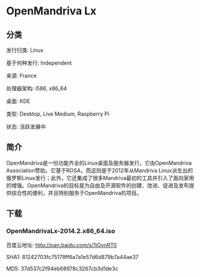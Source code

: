 # OpenMandriva Lx

## 分类

发行归类: Linux

基于何种发行: Independent

来源: France

处理器架构: i586, x86_64

桌面: KDE

类型: Desktop, Live Medium, Raspberry Pi

状态: 活跃发展中

## 简介

OpenMandriva是一份功能齐全的Linux桌面及服务器发行，它由OpenMandriva Association赞助。它基于ROSA，而这则是于2012年从Mandriva Linux派生出的俄罗斯Linux发行；此外，它还集成了很多Mandriva最初的工具并引入了面向家用的增强。OpenMandriva的目标是为自由及开源软件的创建、改进、促进及发布提供综合性的便利，并且特别服务于OpenMandriva的项目。

## 下载

### OpenMandrivaLx-2014.2.x86_64.iso

百度云地址: http://pan.baidu.com/s/1jGvnRT0

SHA1: 81242703fc75178ff6a7a1e57d6d879b7a44ae37

MD5: 37d537c2f94eb68978c3267cb3d1de3c